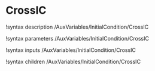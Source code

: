 <!-- MOOSE Documentation Stub: Remove this when content is added. -->

# CrossIC

!syntax description /AuxVariables/InitialCondition/CrossIC

!syntax parameters /AuxVariables/InitialCondition/CrossIC

!syntax inputs /AuxVariables/InitialCondition/CrossIC

!syntax children /AuxVariables/InitialCondition/CrossIC
